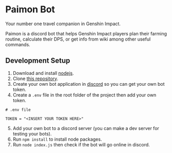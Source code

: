 # Paimon Bot
Your number one travel companion in Genshin Impact.

Paimon is a discord bot that helps Genshin Impact players plan their farming routine, calculate their DPS, or get info from wiki among other useful commands.

## Development Setup

1. Download and install [nodejs](https://nodejs.org/en/download/).
2. Clone [this repository](https://github.com/CjayBillones/paimon).
3. Create your own bot application in [discord](https://discord.com/developers/applications) so you can get your own bot token.
4. Create a `.env` file in the root folder of the project then add your own token.

```
# .env file

TOKEN = "<INSERT YOUR TOKEN HERE>"
```

5. Add your own bot to a discord server (you can make a dev server for testing your bots).
6. Run `npm install` to install node packages.
7. Run `node index.js` then check if the bot will go online in discord.